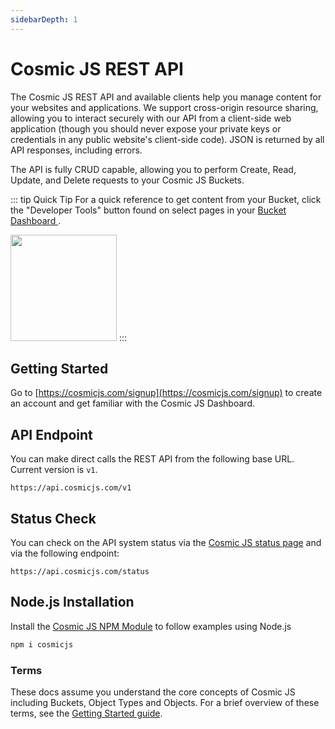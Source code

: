 ```yaml
---
sidebarDepth: 1
---
```


# Cosmic JS REST API

The Cosmic JS REST API and available clients help you manage content for your websites and applications. We support cross-origin resource sharing, allowing you to interact securely with our API from a client-side web application (though you should never expose your private keys or credentials in any public website's client-side code). JSON is returned by all API responses, including errors.

The API is fully CRUD capable, allowing you to perform Create, Read, Update, and Delete requests to your Cosmic JS Buckets. 

::: tip Quick Tip
For a quick reference to get content from your Bucket, click the "Developer Tools" button found on select pages in your [Bucket Dashboard ](https://app.cosmicjs.com/login).

<a href="https://app.cosmicjs.com/login" target="_blank"><img src="https://cdn.cosmicjs.com/6647c4e0-3c93-11ea-93e2-f96724e61d4d-dev-tools-btn.png" width="170"/></a>
:::

## Getting Started

Go to [https://cosmicjs.com/signup](https://cosmicjs.com/signup) to create an account and get familiar with the Cosmic JS Dashboard.

## API Endpoint
You can make direct calls the REST API from the following base URL. Current version is `v1`.
```
https://api.cosmicjs.com/v1
```

## Status Check
You can check on the API system status via the [Cosmic JS status page](https://cosmicjs.statuspage.io/) and via the following endpoint:
```
https://api.cosmicjs.com/status
```

## Node.js Installation
Install the [Cosmic JS NPM Module](https://www.npmjs.com/package/cosmicjs) to follow examples using Node.js
```bash
npm i cosmicjs
```

### Terms

These docs assume you understand the core concepts of Cosmic JS including Buckets, Object Types and Objects. For a brief overview of these terms, see the [Getting Started guide](https://cosmicjs.com/getting-started).
